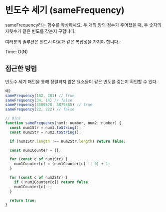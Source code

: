 # 빈도수 세기 (sameFrequency)

sameFrequency라는 함수를 작성하세요. 두 개의 양의 정수가 주어졌을 때, 두 숫자의 자릿수가 같은 빈도를 갖는지 구합니다.

여러분의 솔루션은 반드시 다음과 같은 복잡성을 가져야 합니다.:

Time: O(N)

## 접근한 방법

빈도수 세기 패턴을 통해 정렬되지 않은 요소들이 같은 빈도를 갖는지 확인할 수 있다.

```javascript
예)
sameFrequency(182, 281) // true
sameFrequency(34, 14) // false
sameFrequency(3589578, 5879385) // true
sameFrequency(22, 222) // false

// O(n)
function sameFrequency(num1: number, num2: number) {
  const num1Str = num1.toString();
  const num2Str = num2.toString();

  if (num1Str.length !== num2Str.length) return false;

  const num1Counter = {};

  for (const c of num1Str) {
    num1Counter[c] = (num1Counter[c] || 0) + 1;
  }

  for (const c of num2Str) {
    if (!num1Counter[c]) return false;
    num1Counter[c]--;
  }

  return true;
}

```
